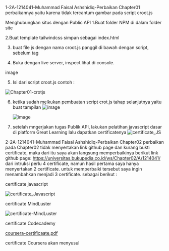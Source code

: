 1-2A-1214041-Muhammad Faisal Ashshidiq-Perbaikan Chapter01
perbaikannya yaitu karena tidak tercantum gambar pada script croot.js

Menghubungkan situs dengan Public API
1.Buat folder NPM di dalam folder site

2.Buat template tailwindcss simpan sebagai index.html

3. buat file js dengan nama croot.js panggil di bawah dengan script, sebelum tag

<script src="./croot.js"></script>
4. Buka dengan live server, inspect lihat di console.

image

5. Isi dari script croot.js contoh :
  
![Chapter01-crotjs](https://github.com/sidiq200/bukped_ws-backup/assets/56635757/e5b58fb9-b2cc-4b6c-b75e-f4f8a0a3a88e)


6. ketika sudah melkukan pembuatan script crot.js tahap selanjutnya yaitu buat tampilan
    ![image](https://user-images.githubusercontent.com/56635757/219867166-a3272fae-526d-49ae-aae7-fed3fb63f4ea.png)


    ![image](https://user-images.githubusercontent.com/56635757/219867196-ebbf2cad-a08b-4d24-94b8-0af0fb2be321.png)


7. setelah mngerjakan tugas Publik API, lakukan pelatihan javascript dasar di platform Great Learning lalu dapatkan certificatenya
    ![certificate_JS](https://user-images.githubusercontent.com/56635757/219867248-2fba7dee-0a28-4081-9543-2220dd798a49.png)

2-2A-1214041-Muhammad Faisal Ashshidiq-Perbaikan Chapter02
perbaikan pada Chapter02 tidak menyertakan link github page dan kurang bukti certificate, maka dari itu saya akan langsung memperbaikinya
berikut link github page: https://universitas.bukupedia.co.id/ws/Chapter02/A/1214041/
dari intruksi perlu 4 certificate, namun hasil pertama saya hanya menyertakan 2 certificate. untuk memperbaiki tersebut saya ingin menambahkan menjadi 3 certificate. sebagai berikut :


certificate javascript

![certificate_Javascript](https://github.com/bukped/ws/assets/56635757/17f75a8c-f45b-4d4c-ab89-8608bacc2cce)


certificate MindLuster

![certificate-MindLuster](https://github.com/bukped/ws/assets/56635757/e18f3f2b-61db-490b-a8b7-e7a99eabed7e)


certificate Codecademy

[coursera-certificaate.pdf](https://github.com/bukped/ws/files/11779279/coursera-certificaate.pdf)

certificate Coursera akan menyusul





















